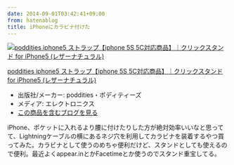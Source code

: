 ```yaml
---
date: 2014-09-01T03:42:41+09:00
from: hatenablog
title: iPhoneにカラビナ付けた
---
```


<p></p><div class="hatena-asin-detail">
<a href="http://www.amazon.co.jp/exec/obidos/ASIN/B00G34F3KE/r7kamura-22/"><img src="http://ecx.images-amazon.com/images/I/316YDmAHlxL._SL160_.jpg" class="hatena-asin-detail-image" alt="poddities iphone5 ストラップ【iphone 5S 5C対応商品】｜クリックスタンド for iPhone5 (レザーナチュラル)" title="poddities iphone5 ストラップ【iphone 5S 5C対応商品】｜クリックスタンド for iPhone5 (レザーナチュラル)"></a><div class="hatena-asin-detail-info">
<p class="hatena-asin-detail-title"><a href="http://www.amazon.co.jp/exec/obidos/ASIN/B00G34F3KE/r7kamura-22/">poddities iphone5 ストラップ【iphone 5S 5C対応商品】｜クリックスタンド for iPhone5 (レザーナチュラル)</a></p>
<ul>
<li>
<span class="hatena-asin-detail-label">出版社/メーカー:</span> poddities・ポディティーズ</li>
<li>
<span class="hatena-asin-detail-label">メディア:</span> エレクトロニクス</li>
<li><a href="http://d.hatena.ne.jp/asin/B00G34F3KE/r7kamura-22" target="_blank">この商品を含むブログを見る</a></li>
</ul>
</div>
<div class="hatena-asin-detail-foot"></div>
</div>

<p>iPhone、ポケットに入れるより腰に付けたりした方が絶対効率いいなと思ってて、Lightningケーブルの横にあるネジ穴を利用してカラビナを装着するやつ買ってみた。カラビナとして使うのめちゃ便利だけど、スタンドとしても使えるので便利。最近よくappear.inとかFacetimeとか使うのでスタンド重宝してる。</p>

